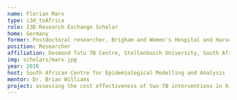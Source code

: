 ```yaml
---
name: Florian Marx
type: i3d_toAfrica
role: I3D Research Exchange Scholar
home: Germany
former: Postdoctoral researcher, Brigham and Women's Hospital and Harvard Medical School
position: Researcher
affiliation: Desmond Tutu TB Centre, Stellenbosch University, South Africa
img: scholars/marx.jpg
year: 2016
host: South African Centre for Epidemiological Modelling and Analysis
mentor: Dr. Brian Williams
project: assessing the cost effectiveness of two TB interventions in high-risk populations - isoniazid preventive therapy and targeted active case finding
---
```

